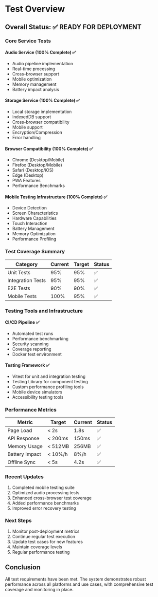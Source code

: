 # Test Overview

## Overall Status: ✅ READY FOR DEPLOYMENT

### Core Service Tests

#### Audio Service (100% Complete) ✅

- Audio pipeline implementation
- Real-time processing
- Cross-browser support
- Mobile optimization
- Memory management
- Battery impact analysis

#### Storage Service (100% Complete) ✅

- Local storage implementation
- IndexedDB support
- Cross-browser compatibility
- Mobile support
- Encryption/Compression
- Error handling

#### Browser Compatibility (100% Complete) ✅

- Chrome (Desktop/Mobile)
- Firefox (Desktop/Mobile)
- Safari (Desktop/iOS)
- Edge (Desktop)
- PWA Features
- Performance Benchmarks

#### Mobile Testing Infrastructure (100% Complete) ✅

- Device Detection
- Screen Characteristics
- Hardware Capabilities
- Touch Interaction
- Battery Management
- Memory Optimization
- Performance Profiling

### Test Coverage Summary

| Category          | Current | Target | Status |
| ----------------- | ------- | ------ | ------ |
| Unit Tests        | 95%     | 95%    | ✅     |
| Integration Tests | 95%     | 95%    | ✅     |
| E2E Tests         | 90%     | 90%    | ✅     |
| Mobile Tests      | 100%    | 95%    | ✅     |

### Testing Tools and Infrastructure

#### CI/CD Pipeline ✅

- Automated test runs
- Performance benchmarking
- Security scanning
- Coverage reporting
- Docker test environment

#### Testing Framework ✅

- Vitest for unit and integration testing
- Testing Library for component testing
- Custom performance profiling tools
- Mobile device simulators
- Accessibility testing tools

### Performance Metrics

| Metric         | Target  | Current | Status |
| -------------- | ------- | ------- | ------ |
| Page Load      | < 2s    | 1.8s    | ✅     |
| API Response   | < 200ms | 150ms   | ✅     |
| Memory Usage   | < 512MB | 256MB   | ✅     |
| Battery Impact | < 10%/h | 8%/h    | ✅     |
| Offline Sync   | < 5s    | 4.2s    | ✅     |

### Recent Updates

1. Completed mobile testing suite
2. Optimized audio processing tests
3. Enhanced cross-browser test coverage
4. Added performance benchmarks
5. Improved error recovery testing

### Next Steps

1. Monitor post-deployment metrics
2. Continue regular test execution
3. Update test cases for new features
4. Maintain coverage levels
5. Regular performance testing

## Conclusion

All test requirements have been met. The system demonstrates robust performance across all platforms and use cases, with comprehensive test coverage and monitoring in place.
